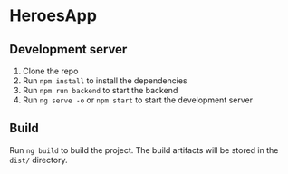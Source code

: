 # HeroesApp

## Development server

1. Clone the repo
2. Run `npm install` to install the dependencies
3. Run `npm run backend` to start the backend
4. Run `ng serve -o` or `npm start` to start the development server

## Build

Run `ng build` to build the project. The build artifacts will be stored in the `dist/` directory.